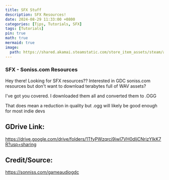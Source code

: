 ```yaml
---
title: SFX Stuff
description: SFX Resources!
date: 2024-08-29 11:33:00 +0800
categories: [Tips, Tutorials, SFX]
tags: [Tutorials]
pin: true
math: true
mermaid: true
image:
  path: https://shared.akamai.steamstatic.com/store_item_assets/steam/apps/2360880/header.jpg?t=1719075848
---
```


### SFX -  Soniss.com Resources

Hey there! Looking for SFX resources?? Interested in GDC soniss.com resources but don't want to download terabytes full of WAV assets?


I've got you covered. I downloaded them all and converted them to .OGG

That does mean a reduction in quality but .ogg will likely be good enough for most indie devs

## GDrive Link:
<https://drive.google.com/drive/folders/1TfyPWzqrcj9iwI7VH0dIjCNrizYIkK7R?usp=sharing>

## Credit/Source:
<https://sonniss.com/gameaudiogdc>
